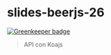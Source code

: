 # slides-beerjs-26

[![Greenkeeper badge](https://badges.greenkeeper.io/lgaticaq/slides-beerjs-26.svg)](https://greenkeeper.io/)

> API con Koajs
